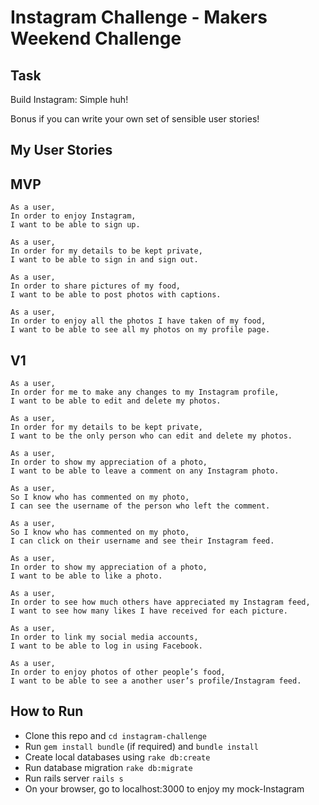 # Instagram Challenge - Makers Weekend Challenge

## Task

Build Instagram: Simple huh!

Bonus if you can write your own set of sensible user stories!

## My User Stories

## MVP

```
As a user,
In order to enjoy Instagram,
I want to be able to sign up.

As a user,
In order for my details to be kept private,
I want to be able to sign in and sign out.

As a user,
In order to share pictures of my food,
I want to be able to post photos with captions.

As a user,
In order to enjoy all the photos I have taken of my food,
I want to be able to see all my photos on my profile page.
```

## V1

```
As a user,
In order for me to make any changes to my Instagram profile,
I want to be able to edit and delete my photos.

As a user,
In order for my details to be kept private,
I want to be the only person who can edit and delete my photos.

As a user,
In order to show my appreciation of a photo,
I want to be able to leave a comment on any Instagram photo.

As a user,
So I know who has commented on my photo,
I can see the username of the person who left the comment.

As a user,
So I know who has commented on my photo,
I can click on their username and see their Instagram feed.

As a user,
In order to show my appreciation of a photo,
I want to be able to like a photo.

As a user,
In order to see how much others have appreciated my Instagram feed,
I want to see how many likes I have received for each picture.

As a user,
In order to link my social media accounts,
I want to be able to log in using Facebook.

As a user,
In order to enjoy photos of other people’s food,
I want to be able to see a another user’s profile/Instagram feed.
```

## How to Run

- Clone this repo and ` cd instagram-challenge `
- Run `gem install bundle` (if required) and `bundle install`
- Create local databases using `rake db:create`
- Run database migration `rake db:migrate`
- Run rails server `rails s`
- On your browser, go to localhost:3000 to enjoy my mock-Instagram
